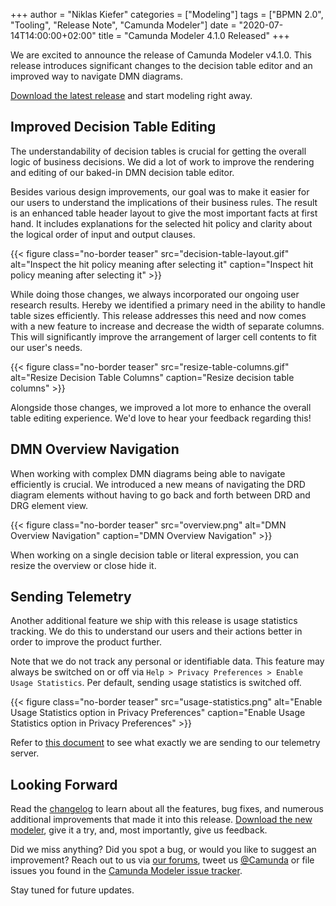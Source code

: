+++
author = "Niklas Kiefer"
categories = ["Modeling"]
tags = ["BPMN 2.0", "Tooling", "Release Note", "Camunda Modeler"]
date = "2020-07-14T14:00:00+02:00"
title = "Camunda Modeler 4.1.0 Released"
+++

We are excited to announce the release of Camunda Modeler v4.1.0. This release introduces significant changes to the decision table editor and an improved way to navigate DMN diagrams.

[Download the latest release](https://camunda.com/download/modeler/) and start modeling right away.

<!--more-->

## Improved Decision Table Editing

The understandability of decision tables is crucial for getting the overall logic of business decisions. We did a lot of work to improve the rendering and editing of our baked-in DMN decision table editor.

Besides various design improvements, our goal was to make it easier for our users to understand the implications of their business rules. The result is an enhanced table header layout to give the most important facts at first hand. It includes explanations for the selected hit policy and clarity about the logical order of input and output clauses.

{{< figure class="no-border teaser" src="decision-table-layout.gif" alt="Inspect the hit policy meaning after selecting it" caption="Inspect hit policy meaning after selecting it" >}}

While doing those changes, we always incorporated our ongoing user research results. Hereby we identified a primary need in the ability to handle table sizes efficiently. This release addresses this need and now comes with a new feature to increase and decrease the width of separate columns. This will significantly improve the arrangement of larger cell contents to fit our user's needs.

{{< figure class="no-border teaser" src="resize-table-columns.gif" alt="Resize Decision Table Columns" caption="Resize decision table columns" >}}

Alongside those changes, we improved a lot more to enhance the overall table editing experience. We'd love to hear your feedback regarding this!


## DMN Overview Navigation

When working with complex DMN diagrams being able to navigate efficiently is crucial. We introduced a new means of navigating the DRD diagram elements without having to go back and forth between DRD and DRG element view.

{{< figure class="no-border teaser" src="overview.png" alt="DMN Overview Navigation" caption="DMN Overview Navigation" >}}

When working on a single decision table or literal expression, you can resize the overview or close hide it.

## Sending Telemetry

Another additional feature we ship with this release is usage statistics tracking. We do this to understand our users and their actions better in order to improve the product further.

Note that we do not track any personal or identifiable data. This feature may always be switched on or off via `Help > Privacy Preferences > Enable Usage Statistics`. Per default, sending usage statistics is switched off.

{{< figure class="no-border teaser" src="usage-statistics.png" alt="Enable Usage Statistics option in Privacy Preferences" caption="Enable Usage Statistics option in Privacy Preferences" >}}

Refer to [this document](https://github.com/camunda/camunda-modeler/tree/master/docs/telemetry) to see what exactly we are sending to our telemetry server.

## Looking Forward

Read the [changelog](https://github.com/camunda/camunda-modeler/blob/master/CHANGELOG.md) to learn about all the features, bug fixes, and numerous additional improvements that made it into this release. [Download the new modeler](https://camunda.com/download/modeler/), give it a try, and, most importantly, give us feedback.

Did we miss anything? Did you spot a bug, or would you like to suggest an improvement? Reach out to us via [our forums](https://forum.camunda.org/c/modeler), tweet us [@Camunda](https://twitter.com/Camunda) or file issues you found in the [Camunda Modeler issue tracker](https://github.com/camunda/camunda-modeler/issues/new/choose).

Stay tuned for future updates.

